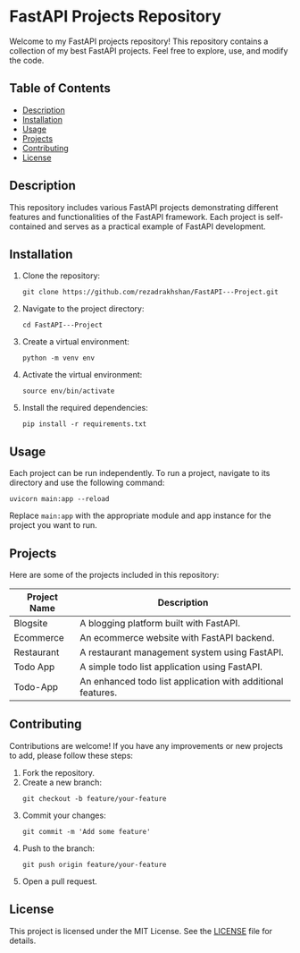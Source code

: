 <h1>FastAPI Projects Repository</h1>

<p>Welcome to my FastAPI projects repository! This repository contains a collection of my best FastAPI projects. Feel free to explore, use, and modify the code.</p>

<h2>Table of Contents</h2>
<ul>
    <li><a href="#description">Description</a></li>
    <li><a href="#installation">Installation</a></li>
    <li><a href="#usage">Usage</a></li>
    <li><a href="#projects">Projects</a></li>
    <li><a href="#contributing">Contributing</a></li>
    <li><a href="#license">License</a></li>
</ul>

<h2 id="description">Description</h2>
<p>This repository includes various FastAPI projects demonstrating different features and functionalities of the FastAPI framework. Each project is self-contained and serves as a practical example of FastAPI development.</p>

<h2 id="installation">Installation</h2>
<ol>
    <li>Clone the repository:
        <pre><code>git clone https://github.com/rezadrakhshan/FastAPI---Project.git</code></pre>
    </li>
    <li>Navigate to the project directory:
        <pre><code>cd FastAPI---Project</code></pre>
    </li>
    <li>Create a virtual environment:
        <pre><code>python -m venv env</code></pre>
    </li>
    <li>Activate the virtual environment:
        <pre><code>source env/bin/activate</code></pre>
    </li>
    <li>Install the required dependencies:
        <pre><code>pip install -r requirements.txt</code></pre>
    </li>
</ol>

<h2 id="usage">Usage</h2>
<p>Each project can be run independently. To run a project, navigate to its directory and use the following command:</p>
<pre><code>uvicorn main:app --reload</code></pre>
<p>Replace <code>main:app</code> with the appropriate module and app instance for the project you want to run.</p>

<h2 id="projects">Projects</h2>
<p>Here are some of the projects included in this repository:</p>
<table>
    <thead>
        <tr>
            <th>Project Name</th>
            <th>Description</th>
        </tr>
    </thead>
    <tbody>
        <tr>
            <td>Blogsite</td>
            <td>A blogging platform built with FastAPI.</td>
        </tr>
        <tr>
            <td>Ecommerce</td>
            <td>An ecommerce website with FastAPI backend.</td>
        </tr>
        <tr>
            <td>Restaurant</td>
            <td>A restaurant management system using FastAPI.</td>
        </tr>
        <tr>
            <td>Todo App</td>
            <td>A simple todo list application using FastAPI.</td>
        </tr>
        <tr>
            <td>Todo-App</td>
            <td>An enhanced todo list application with additional features.</td>
        </tr>
    </tbody>
</table>

<h2 id="contributing">Contributing</h2>
<p>Contributions are welcome! If you have any improvements or new projects to add, please follow these steps:</p>
<ol>
    <li>Fork the repository.</li>
    <li>Create a new branch:
        <pre><code>git checkout -b feature/your-feature</code></pre>
    </li>
    <li>Commit your changes:
        <pre><code>git commit -m 'Add some feature'</code></pre>
    </li>
    <li>Push to the branch:
        <pre><code>git push origin feature/your-feature</code></pre>
    </li>
    <li>Open a pull request.</li>
</ol>

<h2 id="license">License</h2>
<p>This project is licensed under the MIT License. See the <a href="LICENSE">LICENSE</a> file for details.</p>

